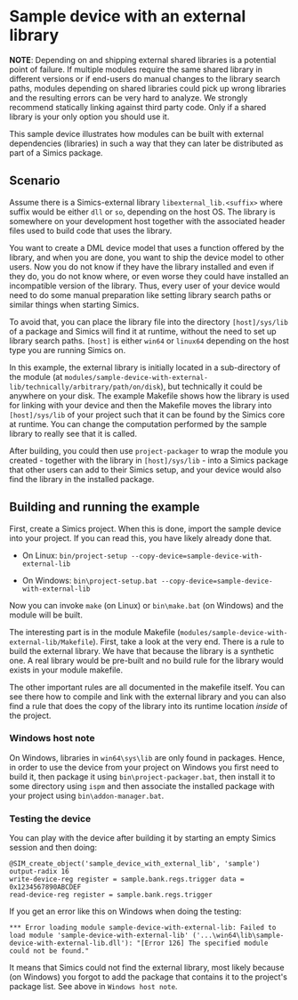 # Sample device with an external library

**NOTE**: Depending on and shipping external shared libraries is a potential
point of failure. If multiple modules require the same shared library in
different versions or if end-users do manual changes to the library search
paths, modules depending on shared libraries could pick up wrong libraries
and the resulting errors can be very hard to analyze. We strongly recommend
statically linking against third party code. Only if a shared library is your
only option you should use it.

This sample device illustrates how modules can be built with external
dependencies (libraries) in such a way that they can later be distributed
as part of a Simics package.

## Scenario

Assume there is a Simics-external library `libexternal_lib.<suffix>` where
suffix would be either `dll` or `so`, depending on the host OS.
The library is somewhere on your development host together with the
associated header files used to build code that uses the library.

You want to create a DML device model that uses a function offered by the library,
and when you are done, you want to ship the device model to other users.
Now you do not know if they have the library installed and even if they do,
you do not know where, or even worse they could have installed an incompatible
version of the library. Thus, every user of your device would need to do some
manual preparation like setting library search paths or similar things when 
starting Simics. 

To avoid that, you can place the library file into the directory `[host]/sys/lib`
of a package and Simics will find it at runtime, without the need to set
up library search paths.  `[host]` is either `win64` or `linux64` depending on 
the host type you are running Simics on.

In this example, the external library is initially located in a sub-directory 
of the module (at `modules/sample-device-with-external-lib/technically/arbitrary/path/on/disk`), 
but technically it could be anywhere on your disk.  The 
example Makefile shows how the library is used for linking with your device
and then the Makefile moves the library into `[host]/sys/lib` of your project such 
that it can be found by the Simics core at runtime. You can change the computation 
performed by the sample library to really see that it is called. 

After building, you could then use `project-packager` to wrap the module
you created - together with the library in `[host]/sys/lib` - into a Simics package
that other users can add to their Simics setup, and your device would
also find the library in the installed package. 

## Building and running the example

First, create a Simics project. When this is done, import the sample device into your project.  If you can read this, you have likely already done that.  

* On Linux: `bin/project-setup --copy-device=sample-device-with-external-lib`

* On Windows: `bin\project-setup.bat --copy-device=sample-device-with-external-lib`

Now you can invoke `make` (on Linux) or `bin\make.bat` (on Windows) and the module will be built.

The interesting part is in the module Makefile (`modules/sample-device-with-external-lib/Makefile`).
First, take a look at the very end. There is a rule to build the external library. We have that
because the library is a synthetic one. A real library would be pre-built and no build rule
for the library would exists in your module makefile.

The other important rules are all documented in the makefile itself. You can see there how
to compile and link with the external library and you can also find a rule that does the copy
of the library into its runtime location *inside* of the project.

### Windows host note
On Windows, libraries in `win64\sys\lib` are only found in packages.
Hence, in order to use the device from your project on Windows you first need to build it,
then package it using `bin\project-packager.bat`, then install it to some directory
using `ispm` and then associate the installed package with your project using
`bin\addon-manager.bat`.

### Testing the device
You can play with the device after building it by starting an empty Simics session and then doing:

```
@SIM_create_object('sample_device_with_external_lib', 'sample')
output-radix 16
write-device-reg register = sample.bank.regs.trigger data = 0x1234567890ABCDEF
read-device-reg register = sample.bank.regs.trigger
```

If you get an error like this on Windows when doing the testing:
```
*** Error loading module sample-device-with-external-lib: Failed to load module 'sample-device-with-external-lib' ('...\win64\lib\sample-device-with-external-lib.dll'): "[Error 126] The specified module could not be found."
```

It means that Simics could not find the external library, most likely because
(on Windows) you forgot to add the package that contains it to the project's package list.
See above in `Windows host note`.
